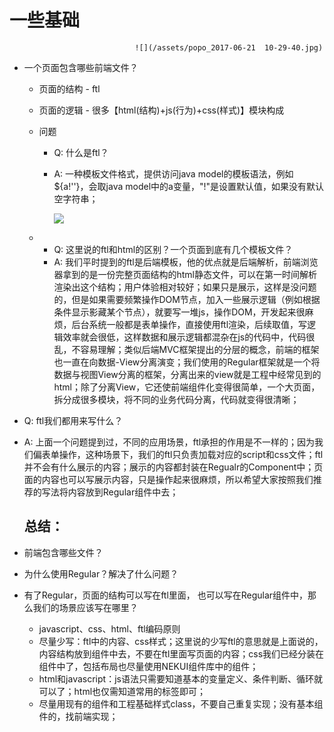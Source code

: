 # 一些基础

                                ![](/assets/popo_2017-06-21  10-29-40.jpg)

* 一个页面包含哪些前端文件？

  * 页面的结构 - ftl
  * 页面的逻辑 - 很多【html\(结构\)+js\(行为\)+css\(样式\)】模块构成
  * 问题

    * Q: 什么是ftl？
    * A: 一种模板文件格式，提供访问java model的模板语法，例如${a!''}，会取java model中的a变量，"!"是设置默认值，如果没有默认空字符串；

      ![](http://freemarker.org/images/overview.png)

  * * Q: 这里说的ftl和html的区别？一个页面到底有几个模板文件？
    * A: 我们平时提到的ftl是后端模板，他的优点就是后端解析，前端浏览器拿到的是一份完整页面结构的html静态文件，可以在第一时间解析渲染出这个结构；用户体验相对较好；如果只是展示，这样是没问题的，但是如果需要频繁操作DOM节点，加入一些展示逻辑（例如根据条件显示影藏某个节点），就要写一堆js，操作DOM，开发起来很麻烦，后台系统一般都是表单操作，直接使用ftl渲染，后续取值，写逻辑效率就会很低，这样数据和展示逻辑都混杂在js的代码中，代码很乱，不容易理解；类似后端MVC框架提出的分层的概念，前端的框架也一直在向数据-View分离演变；我们使用的Regular框架就是一个将数据与视图View分离的框架，分离出来的view就是工程中经常见到的html；除了分离View，它还使前端组件化变得很简单，一个大页面，拆分成很多模块，将不同的业务代码分离，代码就变得很清晰；

* Q: ftl我们都用来写什么？

* A: 上面一个问题提到过，不同的应用场景，ftl承担的作用是不一样的；因为我们偏表单操作，这种场景下，我们的ftl只负责加载对应的script和css文件；ftl并不会有什么展示的内容；展示的内容都封装在Regualr的Component中；页面的内容也可以写展示内容，只是操作起来很麻烦，所以希望大家按照我们推荐的写法将内容放到Regular组件中去；

  ## 总结：

* 前端包含哪些文件？

* 为什么使用Regular？解决了什么问题？
* 有了Regular，页面的结构可以写在ftl里面， 也可以写在Regular组件中，那么我们的场景应该写在哪里？
  * javascript、css、html、ftl编码原则
  * 尽量少写：ftl中的内容、css样式；这里说的少写ftl的意思就是上面说的，内容结构放到组件中去，不要在ftl里面写页面的内容；css我们已经分装在组件中了，包括布局也尽量使用NEKUI组件库中的组件；
  * html和javascript：js语法只需要知道基本的变量定义、条件判断、循环就可以了；html也仅需知道常用的标签即可；
  * 尽量用现有的组件和工程基础样式class，不要自己重复实现；没有基本组件的，找前端实现；



